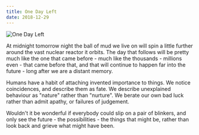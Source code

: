 ```yaml
---
title: One Day Left
date: 2018-12-29
---
```


![One Day Left](https://source.unsplash.com/_nRpqIBM40Q/1600x900)

At midnight tomorrow night the ball of mud we live on will spin a little further around the vast nuclear reactor it orbits. The day that follows will be pretty much like the one that came before - much like the thousands - millions even - that came before that, and that will continue to happen far into the future - long after we are a distant memory.

Humans have a habit of attaching invented importance to things. We notice coincidences, and describe them as fate. We describe unexplained behaviour as "nature" rather than "nurture". We berate our own bad luck rather than admit apathy, or failures of judgement.

Wouldn't it be wonderful if everybody could slip on a pair of blinkers, and only see the future - the possibilities - the things that might be, rather than look back and grieve what might have been.